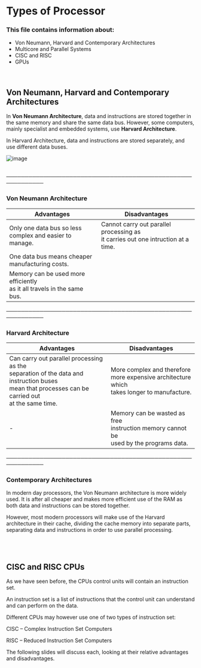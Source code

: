 # Types of Processor

### This file contains information about:
- Von Neumann, Harvard and Contemporary Architectures
- Multicore and Parallel Systems
- CISC and RISC
- GPUs

<br>

## Von Neumann, Harvard and Contemporary Architectures
In **Von Neumann Architecture**, data and instructions are stored together in the same memory and share the same data bus. However, some computers, mainly specialist and embedded systems, use **Harvard Architecture**.

In Harvard Architecture, data and instructions are stored separately, and use different data buses.

![image](https://user-images.githubusercontent.com/90699946/137919710-052bc73f-d0d4-47af-bb72-042fefce1d6f.png)

<br>
────────────────────────────────────────────────────────────

### Von Neumann Architecture

Advantages | Disadvantages                            
------------ | -------------
Only one data bus so less <br /> complex and easier to manage.| Cannot carry out parallel processing as <br /> it carries out one intruction at a time.
One data bus means cheaper <br /> manufacturing costs.|
Memory can be used more efficiently <br /> as it all travels in the same bus.|

────────────────────────────────────────────────────────────

### Harvard Architecture

Advantages | Disadvantages
------------ | -------------
Can carry out parallel processing as the <br />separation of the data and instruction buses <br /> mean that processes can be carried out <br /> at the same time.| More complex and therefore <br /> more expensive architecture which <br /> takes longer to manufacture.
-| Memory can be wasted as free <br /> instruction memory cannot be <br /> used by the programs data.

────────────────────────────────────────────────────────────

### Contemporary Architectures

In modern day processors, the Von Neumann architecture is more widely used. It is after all cheaper and makes more efficient use of the RAM as both data and instructions can be stored together.

However, most modern processors will make use of the Harvard architecture in their cache, dividing the cache memory into separate parts, separating data and instructions in order to use parallel processing.

<br>
<br>

## CISC and RISC CPUs

As we have seen before, the CPUs control units will contain an instruction set.

An instruction set is a list of instructions that the control unit can understand and
can perform on the data.

Different CPUs may however use one of two types of instruction set:

CISC – Complex Instruction Set Computers

RISC – Reduced Instruction Set Computers

The following slides will discuss each, looking at their relative advantages and
disadvantages.






